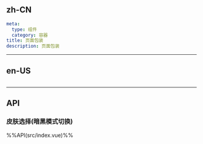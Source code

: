 ## zh-CN
```yaml
meta:
  type: 组件
  category: 容器
title: 页面包装
description: 页面包装
```
---
## en-US
```yaml

```
---


## API

### 皮肤选择(暗黑模式切换)
%%API(src/index.vue)%%

